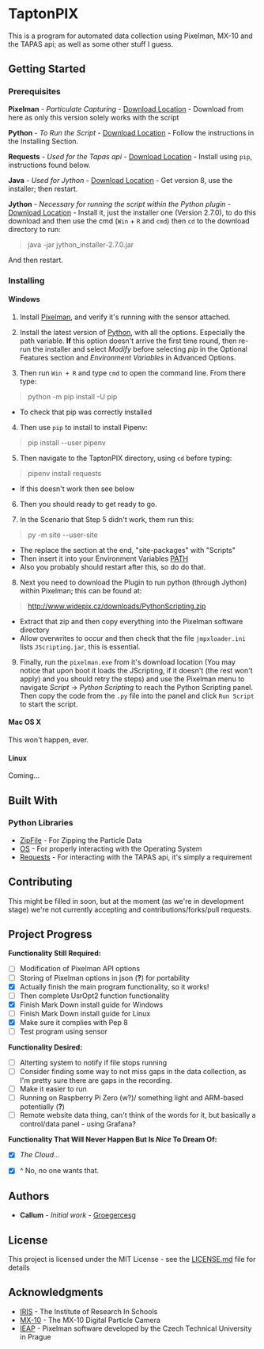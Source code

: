 # TaptonPIX

This is a program for automated data collection using Pixelman, MX-10 and the TAPAS api; as well as some other stuff I guess.

## Getting Started

[//]: # (These instructions will get you a copy of the project up and running on your local machine for development and testing purposes. See deployment for notes on how to deploy the project on a live system.)

### Prerequisites

[//]: # (What things you need to install the software and how to install them```Give examples```)
**Pixelman** - *Particulate Capturing* - [Download Location](http://aladdin.utef.cvut.cz/ofat/others/Pixelman/Pixelman_download.html) - Download from here as only this version solely works with the script

**Python** - *To Run the Script* - [Download Location](http://docs.python-guide.org/en/latest/starting/install3/win/#install3-windows) - Follow the instructions in the Installing Section.

**Requests** - *Used for the Tapas api* - [Download Location](http://docs.python-requests.org/en/master/user/install/#install) - Install using `pip`, instructions found below.

**Java** - *Used for Jython* - [Download Location](https://java.com/en/download/) - Get version 8, use the installer; then restart.

**Jython** - *Necessary for running the script within the Python plugin* - [Download Location](http://www.jython.org/downloads.html) - Install it, just the installer one (Version 2.7.0), to do this download and then use the cmd (`Win` + `R` and `cmd`) then `cd` to the download directory to run:

> java -jar jython_installer-2.7.0.jar

And then restart.

### Installing

#### Windows

1. Install [Pixelman](http://aladdin.utef.cvut.cz/ofat/others/Pixelman/Pixelman_download.html),  and verify it's running with the sensor attached.

2. Install the latest version of [Python](https://www.python.org/downloads/), with all the options. Especially the path variable. **If** this option doesn't arrive the first time round, then re-run the installer and select _Modify_ before selecting _pip_ in the Optional Features section and _Environment Variables_ in Advanced Options.

3. Then run `Win + R` and type `cmd` to open the command line. From there type:

> python -m pip install -U pip

  - To check that pip was correctly installed

4. Then use `pip` to install to install Pipenv:

> pip install --user pipenv

5. Then navigate to the TaptonPIX directory, using `cd` before typing:

> pipenv install requests

  - If this doesn't work then see below

6. Then you should ready to get ready to go.

7. In the Scenario that Step 5 didn't work, them run this:

> py -m site --user-site

  - The replace the section at the end, "site-packages" with "Scripts"
  - Then insert it into your Environment Variables [PATH](https://msdn.microsoft.com/en-us/library/windows/desktop/bb776899(v=vs.85).aspx)
  - Also you probably should restart after this, so do do that.

8. Next you need to download the Plugin to run python (through Jython) within Pixelman; this can be found at:

> http://www.widepix.cz/downloads/PythonScripting.zip

  - Extract that zip and then copy everything into the Pixelman software directory
  - Allow overwrites to occur and then check that the file `jmpxloader.ini` lists `JScripting.jar`, this is essential.

9. Finally, run the `pixelman.exe` from it's download location (You may notice that upon boot it loads the JScripting, if it doesn't (the rest won't apply) and you should retry the steps) and use the Pixelman menu to navigate _Script_ -> _Python Scripting_ to reach the Python Scripting panel. Then copy the code from the `.py` file into the panel and click `Run Script` to start the script.


#### Mac OS X

This won't happen, ever.

#### Linux

Coming...


[//]: # (A step by step series of examples that tell you have to get a development env runningSay what the step will be```Give the example```And repeat```until finished```End with an example of getting some data out of the system or using it for a little demo)

## Built With

### Python Libraries

* [ZipFile](https://docs.python.org/2/library/zipfile.html) - For Zipping the Particle Data
* [OS](https://docs.python.org/2/tutorial/stdlib.html) - For properly interacting with the Operating System
* [Requests](http://docs.python-requests.org/en/master/) - For interacting with the TAPAS api, it's simply a requirement

## Contributing

[//]: # (Please read CONTRIBUTING.mdhttps://gist.github.com/PurpleBooth/b24679402957c63ec426 for details on our code of conduct, and the process for submitting pull requests to us.)

This might be filled in soon, but at the moment (as we're in development stage) we're not currently accepting and contributions/forks/pull requests.

## Project Progress

**Functionality Still Required:**
- [ ] Modification of Pixelman API options
- [ ] Storing of Pixelman options in json (**?**) for portability
- [x] Actually finish the main program functionality, so it works!
- [ ] Then complete UsrOpt2 function functionality
- [x] Finish Mark Down install guide for Windows
- [ ] Finish Mark Down install guide for Linux
- [x] Make sure it complies with Pep 8
- [ ] Test program using sensor

**Functionality Desired:**
- [ ] Alterting system to notify if file stops running
- [ ] Consider finding some way to not miss gaps in the data collection, as I'm pretty sure there are gaps in the recording.
- [ ] Make it easier to run
- [ ] Running on Raspberry Pi Zero (w?)/ something light and ARM-based potentially (**?**)
- [ ] Remote website data thing, can't think of the words for it, but basically a control/data panel - using Grafana?

**Functionality That Will Never Happen But Is _Nice_ To Dream Of:**
- [x] *The Cloud...*
- [x] ^ No, no one wants that.




[//]: # (We use SemVerhttp://semver.org/ for versioning. For the versions available, see the tags on this repositoryhttps://github.com/your/project/tags.)

## Authors

* **Callum** - *Initial work* - [Groegercesg](https://www.c-e.sg/)

[//]: # (See also the list of contributors https://github.com/your/project/contributors who participated in this project.)

## License

This project is licensed under the MIT License - see the [LICENSE.md](https://github.com/groegercesg/TaptonPIX/blob/master/LICENSE) file for details

## Acknowledgments

* [IRIS](http://www.researchinschools.org/) - The Institute of Research In Schools
* [MX-10](http://www.particlecamera.com/index.php) - The MX-10 Digital Particle Camera
* [IEAP](http://aladdin.utef.cvut.cz/ofat/others/Pixelman/index.html) - Pixelman software developed by the Czech Technical University in Prague
